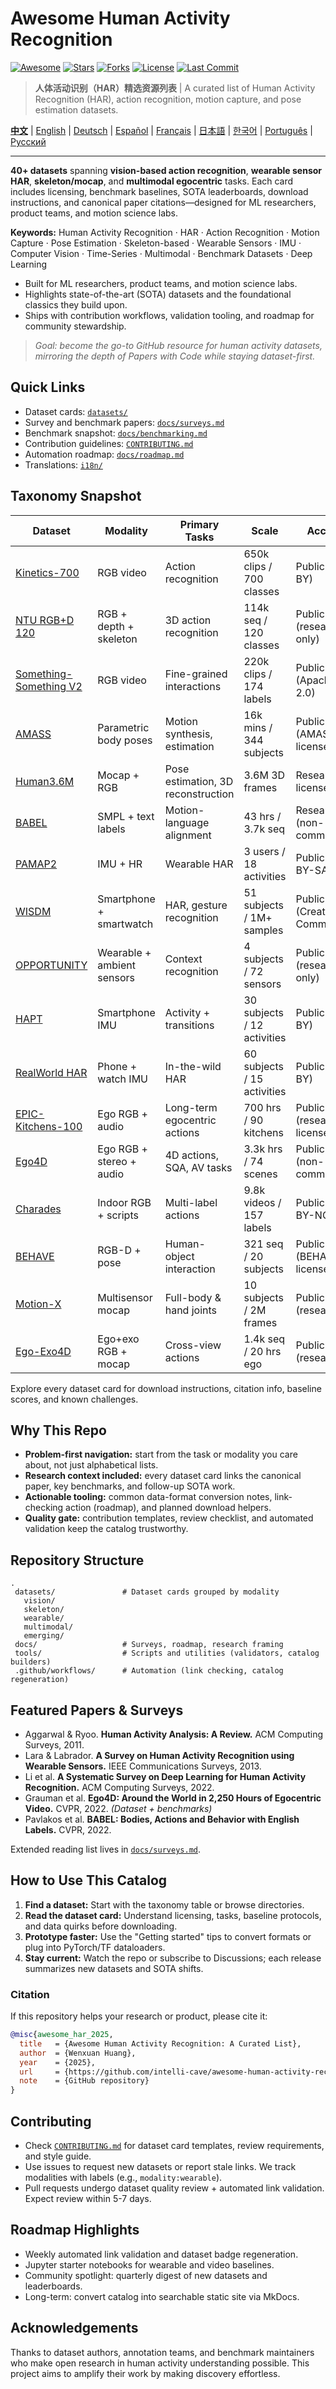 # Awesome Human Activity Recognition

[![Awesome](https://awesome.re/badge.svg)](https://awesome.re)
[![Stars](https://img.shields.io/github/stars/intelli-cave/awesome-human-activity-recognition?style=social)](https://github.com/intelli-cave/awesome-human-activity-recognition/stargazers)
[![Forks](https://img.shields.io/github/forks/intelli-cave/awesome-human-activity-recognition?style=social)](https://github.com/intelli-cave/awesome-human-activity-recognition/network/members)
[![License](https://img.shields.io/github/license/intelli-cave/awesome-human-activity-recognition)](LICENSE)
[![Last Commit](https://img.shields.io/github/last-commit/intelli-cave/awesome-human-activity-recognition)](https://github.com/intelli-cave/awesome-human-activity-recognition/commits)

> **人体活动识别（HAR）精选资源列表** | A curated list of Human Activity Recognition (HAR), action recognition, motion capture, and pose estimation datasets.

**[中文](i18n/README.zh.md)** | [English](README.md) | [Deutsch](i18n/README.de.md) | [Español](i18n/README.es.md) | [Français](i18n/README.fr.md) | [日本語](i18n/README.ja.md) | [한국어](i18n/README.ko.md) | [Português](i18n/README.pt.md) | [Русский](i18n/README.ru.md)

---

**40+ datasets** spanning **vision-based action recognition**, **wearable sensor HAR**, **skeleton/mocap**, and **multimodal egocentric** tasks. Each card includes licensing, benchmark baselines, SOTA leaderboards, download instructions, and canonical paper citations—designed for ML researchers, product teams, and motion science labs.

**Keywords:** Human Activity Recognition · HAR · Action Recognition · Motion Capture · Pose Estimation · Skeleton-based · Wearable Sensors · IMU · Computer Vision · Time-Series · Multimodal · Benchmark Datasets · Deep Learning

- Built for ML researchers, product teams, and motion science labs.
- Highlights state-of-the-art (SOTA) datasets and the foundational classics they build upon.
- Ships with contribution workflows, validation tooling, and roadmap for community stewardship.

> *Goal: become the go-to GitHub resource for human activity datasets, mirroring the depth of Papers with Code while staying dataset-first.*

## Quick Links
- Dataset cards: [`datasets/`](datasets/)
- Survey and benchmark papers: [`docs/surveys.md`](docs/surveys.md)
- Benchmark snapshot: [`docs/benchmarking.md`](docs/benchmarking.md)
- Contribution guidelines: [`CONTRIBUTING.md`](CONTRIBUTING.md)
- Automation roadmap: [`docs/roadmap.md`](docs/roadmap.md)
- Translations: [`i18n/`](i18n/)

## Taxonomy Snapshot

| Dataset | Modality | Primary Tasks | Scale | Access |
| --- | --- | --- | --- | --- |
| [Kinetics-700](datasets/vision/kinetics-700.md) | RGB video | Action recognition | 650k clips / 700 classes | Public (CC BY) |
| [NTU RGB+D 120](datasets/vision/ntu-rgbd-120.md) | RGB + depth + skeleton | 3D action recognition | 114k seq / 120 classes | Public (research-only) |
| [Something-Something V2](datasets/vision/something-something-v2.md) | RGB video | Fine-grained interactions | 220k clips / 174 labels | Public (Apache 2.0) |
| [AMASS](datasets/skeleton/amass.md) | Parametric body poses | Motion synthesis, estimation | 16k mins / 344 subjects | Public (AMASS license) |
| [Human3.6M](datasets/skeleton/human36m.md) | Mocap + RGB | Pose estimation, 3D reconstruction | 3.6M 3D frames | Research license |
| [BABEL](datasets/skeleton/babel.md) | SMPL + text labels | Motion-language alignment | 43 hrs / 3.7k seq | Research (non-commercial) |
| [PAMAP2](datasets/wearable/pamap2.md) | IMU + HR | Wearable HAR | 3 users / 18 activities | Public (CC BY-SA) |
| [WISDM](datasets/wearable/wisdm.md) | Smartphone + smartwatch | HAR, gesture recognition | 51 subjects / 1M+ samples | Public (Creative Commons) |
| [OPPORTUNITY](datasets/wearable/opportunity.md) | Wearable + ambient sensors | Context recognition | 4 subjects / 72 sensors | Public (research-only) |
| [HAPT](datasets/wearable/hapt.md) | Smartphone IMU | Activity + transitions | 30 subjects / 12 activities | Public (CC BY) |
| [RealWorld HAR](datasets/wearable/realworld-har.md) | Phone + watch IMU | In-the-wild HAR | 60 subjects / 15 activities | Public (CC BY) |
| [EPIC-Kitchens-100](datasets/multimodal/epic-kitchens-100.md) | Ego RGB + audio | Long-term egocentric actions | 700 hrs / 90 kitchens | Public (research license) |
| [Ego4D](datasets/multimodal/ego4d.md) | Ego RGB + stereo + audio | 4D actions, SQA, AV tasks | 3.3k hrs / 74 scenes | Public (non-commercial) |
| [Charades](datasets/multimodal/charades.md) | Indoor RGB + scripts | Multi-label actions | 9.8k videos / 157 labels | Public (CC BY-NC) |
| [BEHAVE](datasets/emerging/behave.md) | RGB-D + pose | Human-object interaction | 321 seq / 20 subjects | Public (BEHAVE license) |
| [Motion-X](datasets/emerging/motion-x.md) | Multisensor mocap | Full-body & hand joints | 10 subjects / 2M frames | Public (research) |
| [Ego-Exo4D](datasets/emerging/ego-exo4d.md) | Ego+exo RGB + mocap | Cross-view actions | 1.4k seq / 20 hrs ego | Public (research) |

Explore every dataset card for download instructions, citation info, baseline scores, and known challenges.

## Why This Repo
- **Problem-first navigation:** start from the task or modality you care about, not just alphabetical lists.
- **Research context included:** every dataset card links the canonical paper, key benchmarks, and follow-up SOTA work.
- **Actionable tooling:** common data-format conversion notes, link-checking action (roadmap), and planned download helpers.
- **Quality gate:** contribution templates, review checklist, and automated validation keep the catalog trustworthy.

## Repository Structure
```
.
 datasets/               # Dataset cards grouped by modality
   vision/
   skeleton/
   wearable/
   multimodal/
   emerging/
 docs/                   # Surveys, roadmap, research framing
 tools/                  # Scripts and utilities (validators, catalog builders)
 .github/workflows/      # Automation (link checking, catalog regeneration)
```

## Featured Papers & Surveys
- Aggarwal & Ryoo. **Human Activity Analysis: A Review.** ACM Computing Surveys, 2011.
- Lara & Labrador. **A Survey on Human Activity Recognition using Wearable Sensors.** IEEE Communications Surveys, 2013.
- Li et al. **A Systematic Survey on Deep Learning for Human Activity Recognition.** ACM Computing Surveys, 2022.
- Grauman et al. **Ego4D: Around the World in 2,250 Hours of Egocentric Video.** CVPR, 2022. *(Dataset + benchmarks)*
- Pavlakos et al. **BABEL: Bodies, Actions and Behavior with English Labels.** CVPR, 2022.

Extended reading list lives in [`docs/surveys.md`](docs/surveys.md).

## How to Use This Catalog
1. **Find a dataset:** Start with the taxonomy table or browse directories.
2. **Read the dataset card:** Understand licensing, tasks, baseline protocols, and data quirks before downloading.
3. **Prototype faster:** Use the "Getting started" tips to convert formats or plug into PyTorch/TF dataloaders.
4. **Stay current:** Watch the repo or subscribe to Discussions; each release summarizes new datasets and SOTA shifts.

### Citation
If this repository helps your research or product, please cite it:

```bibtex
@misc{awesome_har_2025,
  title   = {Awesome Human Activity Recognition: A Curated List},
  author  = {Wenxuan Huang},
  year    = {2025},
  url     = {https://github.com/intelli-cave/awesome-human-activity-recognition},
  note    = {GitHub repository}
}
```

## Contributing
- Check [`CONTRIBUTING.md`](CONTRIBUTING.md) for dataset card templates, review requirements, and style guide.
- Use issues to request new datasets or report stale links. We track modalities with labels (e.g., `modality:wearable`).
- Pull requests undergo dataset quality review + automated link validation. Expect review within 5-7 days.

## Roadmap Highlights
- Weekly automated link validation and dataset badge regeneration.
- Jupyter starter notebooks for wearable and video baselines.
- Community spotlight: quarterly digest of new datasets and leaderboards.
- Long-term: convert catalog into searchable static site via MkDocs.

## Acknowledgements
Thanks to dataset authors, annotation teams, and benchmark maintainers who make open research in human activity understanding possible. This project aims to amplify their work by making discovery effortless.
